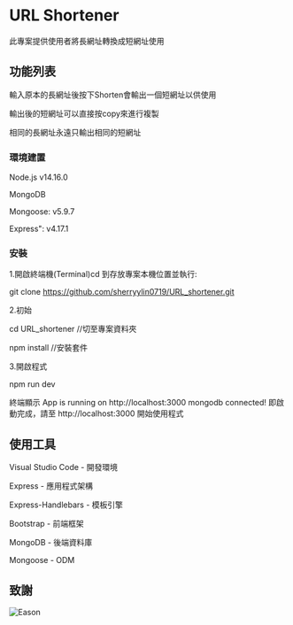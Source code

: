 # URL Shortener

此專案提供使用者將長網址轉換成短網址使用

## 功能列表

輸入原本的長網址後按下Shorten會輸出一個短網址以供使用

輸出後的短網址可以直接按copy來進行複製

相同的長網址永遠只輸出相同的短網址

### 環境建置

Node.js v14.16.0

MongoDB 

Mongoose: v5.9.7

Express": v4.17.1

### 安裝

1.開啟終端機(Terminal)cd 到存放專案本機位置並執行:

git clone https://github.com/sherryylin0719/URL_shortener.git

2.初始

cd URL_shortener //切至專案資料夾

npm install //安裝套件

3.開啟程式

npm run dev

終端顯示 App is running on http://localhost:3000
mongodb connected! 即啟動完成，請至 http://localhost:3000 開始使用程式


## 使用工具

Visual Studio Code - 開發環境

Express - 應用程式架構

Express-Handlebars - 模板引擎

Bootstrap - 前端框架

MongoDB - 後端資料庫

Mongoose - ODM

## 致謝

![Eason](https://github.com/Eason0in/Restaurant-CRUD)
